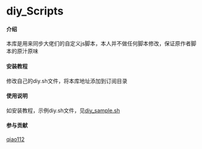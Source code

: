 # diy_Scripts

#### 介绍
本库是用来同步大佬们的自定义js脚本，本人并不做任何脚本修改，保证原作者脚本的原汁原味

#### 安装教程

修改自己的diy.sh文件，将本库地址添加到订阅目录


#### 使用说明

如安装教程，示例diy.sh文件，见[diy_sample.sh](http://https://gitee.com/hydrahailnuaa/diy_scripts/blob/master/diy_sample.sh)

#### 参与贡献

[qiao112](https://github.com/qiao112)
